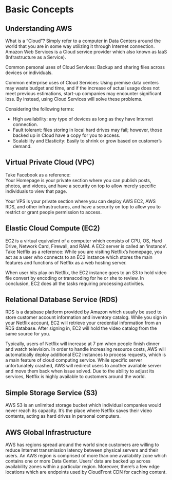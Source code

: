 # Basic Concepts

## Understanding AWS

What is a “Cloud”? Simply refer to a computer in Data Centers around the world that you are in some way utilizing it through Internet connection. Amazon Web Services is a Cloud service provider which also known as IaaS (Infrastructure as a Service).

Common personal uses of Cloud Services: Backup and sharing files across devices or individuals.

Common enterprise uses of Cloud Services: Using premise data centers may waste budget and time, and if the increase of actual usage does not meet previous estimations, start-up companies may encounter significant loss. By instead, using Cloud Services will solve these problems.

Considering the following terms:

*   High availability: any type of devices as long as they have Internet connection.
*   Fault tolerant: files storing in local hard drives may fail; however, those backed up in Cloud have a copy for you to access.
*   Scalability and Elasticity: Easily to shrink or grow based on customer’s demand.

## Virtual Private Cloud (VPC)

Take Facebook as a reference:  
Your Homepage is your private section where you can publish posts, photos, and videos, and have a security on top to allow merely specific individuals to view that page.

Your VPS is your private section where you can deploy AWS EC2, AWS RDS, and other infrastructures, and have a security on top to allow you to restrict or grant people permission to access.

## Elastic Cloud Compute (EC2)

EC2 is a virtual equivalent of a computer which consists of CPU, OS, Hard Drive, Network Card, Firewall, and RAM. A EC2 server is called an ‘instance’. Take Netflix as a reference: While you are visiting Netflix’s homepage, you act as a user who connects to an EC2 instance which stores the main features and functions of Netflix as a web hosting server.

When user hits play on Netflix, the EC2 instance goes to an S3 to hold video file convert by encoding or transcoding for he or she to review. In conclusion, EC2 does all the tasks requiring processing activities.

## Relational Database Service (RDS)

RDS is a database platform provided by Amazon which usually be used to store customer account information and inventory catalog. While you sign in your Netflix account, EC2 will retrieve your credential information from an RDS database. After signing in, EC2 will hold the video catalog from the same source for you.

Typically, users of Netflix will increase at 7 pm when people finish dinner and watch television. In order to handle increasing resource costs, AWS will automatically deploy additional EC2 instances to process requests, which is a main feature of cloud computing service. While specific server unfortunately crashed, AWS will redirect users to another available server and move them back when issue solved. Due to the ability to adjust its services, Netflix is highly available to customers around the world.

## Simple Storage Service (S3)

AWS S3 is an unlimited storage bucket which individual companies would never reach its capacity. It’s the place where Netflix saves their video contents, acting as hard drives in personal computers.

## AWS Global Infrastructure

AWS has regions spread around the world since customers are willing to reduce Internet transmission latency between physical servers and their users. An AWS region is comprised of more than one availability zone which contains one or more Data Center. Users’ data are backed up across availability zones within a particular region. Moreover, there’s a few edge locations which are endpoints used by CloudFront CDN for caching content.